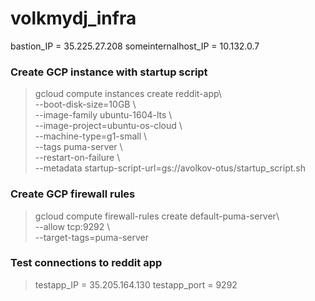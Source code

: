 # volkmydj_infra
bastion_IP = 35.225.27.208
someinternalhost_IP = 10.132.0.7


### Create GCP instance with startup script
> gcloud compute instances create reddit-app\  
    --boot-disk-size=10GB \  
    --image-family ubuntu-1604-lts \  
    --image-project=ubuntu-os-cloud \  
    --machine-type=g1-small \  
    --tags puma-server \  
    --restart-on-failure \  
    --metadata startup-script-url=gs://avolkov-otus/startup_script.sh  

### Create GCP firewall rules

> gcloud compute firewall-rules create default-puma-server\  
    --allow tcp:9292 \  
    --target-tags=puma-server  

### Test connections to reddit app

> testapp_IP = 35.205.164.130 
testapp_port = 9292
